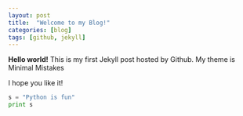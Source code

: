 ```yaml
---
layout: post
title:  "Welcome to my Blog!"
categories: [blog]
tags: [github, jekyll]
---
```

**Hello world!** 
This is my first Jekyll post hosted by Github. My theme is Minimal Mistakes

I hope you like it!

```python
s = "Python is fun"
print s
```